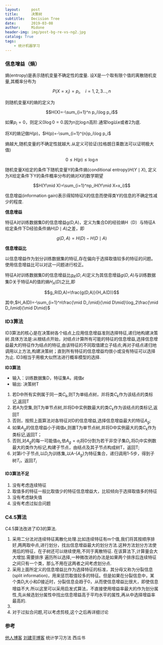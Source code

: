 ```yaml
---
layout:     post
title:      决策树
subtitle:   Decision Tree
date:       2019-03-08
author:     Midone
header-img: img/post-bg-re-vs-ng2.jpg
catalog: True
tags:
    - 统计机器学习
---
```


### 信息增益（熵）

熵(entropy)是表示随机变量不确定性的度量. 设X是一个取有限个值的离散随机变量,其概率分布为

$$P(X = x_i) = p_i,~~~~i = 1,2,3\dots,n$$

则随机变量X的熵的定义为

$$H(X)=-\sum_{i=1}^n p_i\log p_i$$

如果$p_i=0$，则定义$0\log0=0$.因为n比$\log n$高阶.通常log以e或者2为底.

将X的熵记做$H(p)$，$H(p)=-\sum_{i=1}^{n}p_i\log p_i$

熵越大,随机变量的不确定性就越大.从定义可验证(拉格朗日乘数法可以证明极大值)

$$0 \leq H(p) \leq \log n$$

随机变量X给定的条件下随机变量Y的条件熵(conditional entropy)$H(Y\mid X)$, 定义为X给定条件下Y的条件概率分布的熵对X的数学期望

$$H(Y\mid X)=\sum_{i=1}^np_iH(Y\mid X=x_i)$$

信息增益(information gain)表示得知特征X的信息而使得类Y的信息的不确定性减少的程度. 

**信息增益** 

特征A对训练数据集D的信息增益g(D,A)，定义为集合D的经验熵H（D）与特征A给定条件下D经验条件熵$H(D\mid A)$之差，即

$$g(D,A)=H(D) - H(D\mid A)$$


**信息增益比**

以信息增益作为划分训练数据集的特征,存在偏向于选择取值较多的特征的问题。使用信息增益比可以对这一问题进行校正。

特征A对训练数据集D的信息增益比$g_R(D,A)$定义为其信息增益$g(D,A)$与训练数据集D关于特征A的值的熵$H_A(D)$之比,即

$$g_R(D,A)=\frac{g(D,A)}{H_A(D)}$$

其中,$H_A(D)=-\sum_{i=1}^n\frac{\mid D_i\mid}{\mid D\mid}\log_2\frac{\mid D_i\mid}{\mid D\mid}$

### ID3算法

ID3算法的核心是在决策树各个结点上应用信息增益准则选择特征,递归地构建决策树.具体方法是:从根结点开始，对结点计算所有可能的特征的信息增益,选择信息增益最大的特征作为结点的特征,由该特征的不同取值建立子结点;再对子结点递归地调用以上方法,构建决策树；直到所有特征的信息增益均很小或没有特征可以选择为止. ID3相当于用极大似然法进行概率模型的选择.

**ID3算法**

- 输入：训练数据集D，特征集A，阈值$\epsilon$
- 输出: 决策树T

1. 若D中所有实例属于同一类$C_k$,则T为单结点树，并将类$C_k$作为该结点的类标记,返回T
2. 若A为空集,则T为单节点树,并将D中实例数最大的类$C_k$作为该结点的类标记,返回T
3. 否则，按照上面算法对各特征对D的信息增益,选择信息增益最大的特征$A_g$;
4. 如果$A_g$的信息增益小于阈值$\epsilon$,则置T为单节点树,并将D中实例最大的类$C_k$作为类标记,返回T；
5. 否则,对$A_g$的每一可能值$a_i$,依$A_g=a_i$将D分割为若干非空子集$D_i$,将$D_i$中实例数最大的类作为标记,构建子节点，由结点及其子节点构成树T，返回T;
6. 对第i个子节点,以$D_i$为训练集,以A-{$A_g$}为特征集合，递归调用1-5步，得到子树$T_i$，返回$T_i$

#### ID3算法不足

1. 没有考虑连续特征
2. 取值多的特征一般比取值少的特征信息增益大，比较倾向于选择取值多的特征
3. 没有考虑缺失值
4. 没有考虑过拟合问题

### C4.5算法

C4.5算法改进了ID3的算法.

1. 采用二分法对连续特征离散化处理.比如连续特征有m个值,我们将其按顺序排好,两两取中点,进行划分，找出信息增益最大的划分方法.这种方法划分方法使用后的特征，在子树还可以继续使用,不同于离散特征. 在该算法下,计算量会大大增加.需要排序 遍历所以选择,一种微改进的办法是如果两个排序后连续特征之间只有一个类，那么不用在这两者之间考虑划分点.
2. 采用上面所定义的信息增益比作为选择特征的标准，其分母又称为分裂信息(split information)，用来惩罚取值较多的特征。但是如果在分裂信息中，某个类$D_i$大小和$D$接近时，分裂信息会趋于0，从而使信息增益比很大，即使信息增益不大.所以这里可以采用启发式算法，不直接使用增益率最大的作为划分属性,先从候选划分属性中找出信息增益高于平均水平的属性,再从中选择增益率最高的.
3. 
4. 对于过拟合问题,可以考虑剪枝,这个之后再详细讨论


### 参考

[他人博客](http://leijun00.github.io/2014/09/decision-tree/)
[刘建平博客](https://www.cnblogs.com/pinard/p/6050306.html#!comments)
统计学习方法
西瓜书